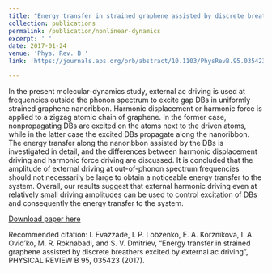 ```yaml
---
title: "Energy transfer in strained graphene assisted by discrete breathers excited by external ac driving"
collection: publications
permalink: /publication/nonlinear-dynamics
excerpt: ' '
date: 2017-01-24
venue: 'Phys. Rev. B '
link: 'https://journals.aps.org/prb/abstract/10.1103/PhysRevB.95.035423'

---
```

In the present molecular-dynamics study, external ac driving is used at frequencies outside the phonon spectrum to excite gap DBs in uniformly strained graphene nanoribbon. Harmonic displacement or harmonic force is applied to a zigzag atomic chain of graphene. In the former case, nonpropagating DBs are excited on the atoms next to the driven atoms, while in the latter case the excited DBs propagate along the nanoribbon. The energy transfer along the nanoribbon assisted by the DBs is investigated in detail, and the differences between harmonic displacement driving and harmonic force driving are discussed. It is concluded that the amplitude of external driving at out-of-phonon spectrum frequencies should not necessarily be large to obtain a noticeable energy transfer to the system. Overall, our results suggest that external harmonic driving even at relatively small driving amplitudes can be used to control excitation of DBs and consequently the energy transfer to the system.

[Download paper here](http://ievazzade.github.io/files/PhysRevB.95.035423.pdf)

Recommended citation: I. Evazzade, I. P. Lobzenko, E. A. Korznikova, I. A. Ovid’ko, M. R. Roknabadi, and S. V. Dmitriev,
“Energy transfer in strained graphene assisted by discrete breathers excited by external ac driving”,
PHYSICAL REVIEW B 95, 035423 (2017).
